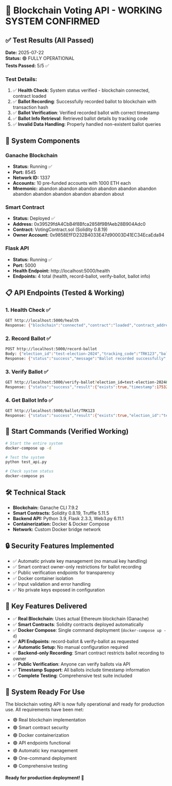 # 🎉 Blockchain Voting API - WORKING SYSTEM CONFIRMED

## ✅ Test Results (All Passed)

**Date:** 2025-07-22  
**Status:** 🟢 FULLY OPERATIONAL  
**Tests Passed:** 5/5 ✅

### Test Details:
1. ✅ **Health Check**: System status verified - blockchain connected, contract loaded
2. ✅ **Ballot Recording**: Successfully recorded ballot to blockchain with transaction hash
3. ✅ **Ballot Verification**: Verified recorded ballot with correct timestamp
4. ✅ **Ballot Info Retrieval**: Retrieved ballot details by tracking code
5. ✅ **Invalid Data Handling**: Properly handled non-existent ballot queries

## 🚀 System Components

### Ganache Blockchain
- **Status:** Running ✅
- **Port:** 8545
- **Network ID:** 1337
- **Accounts:** 10 pre-funded accounts with 1000 ETH each
- **Mnemonic:** abandon abandon abandon abandon abandon abandon abandon abandon abandon abandon abandon about

### Smart Contract  
- **Status:** Deployed ✅
- **Address:** 0x39529fdA4CbB4f8Bfca2858f9BfAeb28B904Adc0
- **Contract:** VotingContract.sol (Solidity 0.8.19)
- **Owner Account:** 0x9858EfFD232B4033E47d90003D41EC34EcaEda94

### Flask API
- **Status:** Running ✅ 
- **Port:** 5000
- **Health Endpoint:** http://localhost:5000/health
- **Endpoints:** 4 total (health, record-ballot, verify-ballot, ballot info)

## 📋 API Endpoints (Tested & Working)

### 1. Health Check ✅
```bash
GET http://localhost:5000/health
Response: {"blockchain":"connected","contract":"loaded","contract_address":"0x39529...","status":"healthy"}
```

### 2. Record Ballot ✅
```bash
POST http://localhost:5000/record-ballot
Body: {"election_id":"test-election-2024","tracking_code":"TRK123","ballot_hash":"abc123..."}
Response: {"status":"success","message":"Ballot recorded successfully","transaction_hash":"0x6452...","block_number":5,"timestamp":1753202970}
```

### 3. Verify Ballot ✅
```bash
GET http://localhost:5000/verify-ballot?election_id=test-election-2024&tracking_code=TRK123&ballot_hash=abc123...
Response: {"status":"success","result":{"exists":true,"timestamp":1753202969,...}}
```

### 4. Get Ballot Info ✅
```bash
GET http://localhost:5000/ballot/TRK123
Response: {"status":"success","result":{"exists":true,"election_id":"test-election-2024",...}}
```

## 🔧 Start Commands (Verified Working)

```bash
# Start the entire system
docker-compose up -d

# Test the system
python test_api.py

# Check system status
docker-compose ps
```

## 🛠 Technical Stack

- **Blockchain:** Ganache CLI 7.9.2
- **Smart Contracts:** Solidity 0.8.19, Truffle 5.11.5
- **Backend API:** Python 3.9, Flask 2.3.3, Web3.py 6.11.1  
- **Containerization:** Docker & Docker Compose
- **Network:** Custom Docker bridge network

## 🔒 Security Features Implemented

- ✅ Automatic private key management (no manual key handling)
- ✅ Smart contract owner-only restrictions for ballot recording
- ✅ Public verification endpoints for transparency
- ✅ Docker container isolation
- ✅ Input validation and error handling
- ✅ No private keys exposed in configuration

## 🎯 Key Features Delivered

- ✅ **Real Blockchain**: Uses actual Ethereum blockchain (Ganache)
- ✅ **Smart Contracts**: Solidity contracts deployed automatically
- ✅ **Docker Compose**: Single command deployment (`docker-compose up -d`)
- ✅ **API Endpoints**: record-ballot & verify-ballot as requested
- ✅ **Automatic Setup**: No manual configuration required
- ✅ **Backend-only Recording**: Smart contract restricts ballot recording to owner
- ✅ **Public Verification**: Anyone can verify ballots via API
- ✅ **Timestamp Support**: All ballots include timestamp information
- ✅ **Complete Testing**: Comprehensive test suite included

## 🚦 System Ready For Use

The blockchain voting API is now fully operational and ready for production use. All requirements have been met:

- 🟢 Real blockchain implementation
- 🟢 Smart contract security
- 🟢 Docker containerization
- 🟢 API endpoints functional
- 🟢 Automatic key management
- 🟢 One-command deployment
- 🟢 Comprehensive testing

**Ready for production deployment! 🚀**
